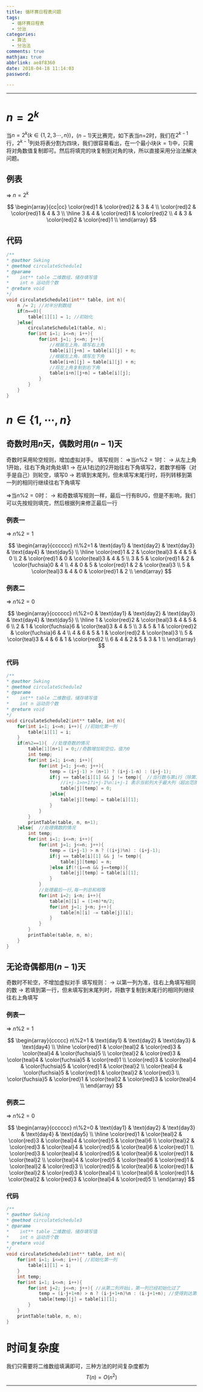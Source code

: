 ```yaml
---
title: 循环赛日程表问题
tags:
  - 循环赛日程表
  - 分治
categories:
  - 算法
  - 分治法
comments: true
mathjax: true
abbrlink: ae8f8360
date: 2018-04-18 11:14:03
password:

---
```


---
$n=2^k$
===

当$n=2^k(k\in\lbrace 1, 2, 3\cdots,n\rbrace)$，$(n-1)$天比赛完，如下表当n=2时，我们在$2^{k-1}$行，$2^{k-1}$列处将表分割为四块，我们很容易看出，在一个最小块$(k=1)$中，只需将对角数值复制即可。然后将填完的块复制到对角的块，所以直接采用分治法解决问题。

例表
---

$\Rightarrow$ $n=2^k$

$$
\begin{array}{cc|cc}
\color{red}1 & \color{red}2 & 3 & 4 \\
\color{red}2 & \color{red}1 & 4 & 3 \\
\hline
3 & 4 & \color{red}1 & \color{red}2 \\
4 & 3 & \color{red}2 & \color{red}1 \\
\end{array}
$$


代码
---

```cpp
/**
* @author Swking
* @method circulateSchedule1
* @parame
*    int** table 二维数组，储存填写值
*    int n 运动员个数
* @return void
*/
void circulateSchedule1(int** table, int n){
    n /= 2; //对半分割数组
    if(n==0){
        table[1][1] = 1; //初始化
    }else{
        circulateSchedule1(table, n);
        for(int i=1; i<=n; i++){
            for(int j=1; j<=n; j++){
                //根据左上角，填写右上角
                table[i][j+n] = table[i][j] + n;
                //根据左上角，填写左下角
                table[i+n][j] = table[i][j] + n;
                //将左上角复制到右下角
                table[i+n][j+n] = table[i][j];
            }
        }
    }
}

```
$n\in\lbrace 1,\cdots,n\rbrace$
===

奇数时用$n$天，偶数时用$(n-1)$天
---

奇数时采用轮空规则，增加虚拟对手。
填写规则：
    $\Rightarrow$当$n\%2=1$时：
   $\rightarrow$ 从左上角1开始，往右下角对角处填1
   $\rightarrow$ 在从1右边的2开始往右下角填写2，若数字相等（对手是自己）则轮空，填写0
   $\rightarrow$ 若填到末尾列，但未填写末尾行时，将列转移到第一列的相同行继续往右下角填写

   $\Rightarrow$当$n\%2=0$时：
   $\rightarrow$ 和奇数填写规则一样，最后一行有BUG，但是不影响，我们可以先按规则填完，然后根据列来修正最后一行

### 例表一

$\Rightarrow$ $n\%2=1$

$$
\begin{array}{cccccc}
n\%2=1 & \text{day1} & \text{day2} & \text{day3} & \text{day4} & \text{day5} \\
\hline
\color{red}1 & 2 & \color{teal}3 & 4 & 5 & 0 \\
2 & \color{red}1 & 0 & \color{teal}3 & 4 & 5 \\
3 & 5 & \color{red}1 & 2 & \color{fuchsia}0 & 4 \\
4 & 0 & 5 & \color{red}1 & 2 & \color{teal}3 \\
5 & \color{teal}3 & 4 & 0 & \color{red}1 & 2 \\
\end{array}
$$




### 例表二

$\Rightarrow$ $n\%2=0$

$$
\begin{array}{cccccc}
n\%2=0 & \text{day1} & \text{day2} & \text{day3} & \text{day4} & \text{day5} \\
\hline
1 & \color{red}2 & \color{teal}3 & 4 & 5 & 6 \\
2 & 1 & \color{fuchsia}6 & \color{teal}3 & 4 & 5 \\
3 & 5 & 1 & \color{red}2 & \color{fuchsia}6 & 4 \\
4 & 6 & 5 & 1 & \color{red}2 & \color{teal}3 \\
5 & \color{teal}3 & 4 & 6 & 1 & \color{red}2 \\
6 & 4 & 2 & 5 & 3 & 1 \\
\end{array}
$$

### 代码


```cpp
/**
* @author Swking
* @method circulateSchedule2
* @parame
*    int** table 二维数组，储存填写值
*    int n 运动员个数
* @return void
*/
void circulateSchedule2(int** table, int n){
    for(int i=1; i<=n; i++){ //初始化第一列
        table[i][1] = i;
    }
    if(n%2==1){  //处理奇数的情况
        table[1][n+1] = 0;//奇数增加轮空位，值为0
        int temp;
        for(int i=1; i<=n; i++){
            for(int j=1; j<=n; j++){
                temp = (i+j-1) > (n+1) ? (i+j-1-n) : (i+j-1);
                if(j == table[i][1] && j != temp){  //当行数与第i行（除第1行）第一个数字相同，则该位置轮空，否则填写第i行的第一个数
                    //i+j-1>n+1?i+j-1%n:i+j-1 表示当前列大于最大列（超出范围）时，返回i+j-1-n列填写数字
                    table[j][temp] = 0;
                }else{
                    table[j][temp] = table[i][1];
                }
            }
        }
        printTable(table, n, n+1);
    }else{  //处理偶数的情况
        int temp;
        for(int i=1; i<=n; i++){
            for(int j=1; j<=n; j++){
                temp = (i+j-1) > n ? ((i+j)%n) : (i+j-1);
                if(j == table[i][1] && j != temp){
                    table[j][temp] = n;
                }else if(!(i==n && j==temp)){
                    table[j][temp] = table[i][1];
                }
            }
            //处理最后一行,每一列总和相等
            for(int i=2; i<n; i++){
                table[n][i] = (1+n)*n/2;
                for(int j=1; j<n; j++){
                    table[n][i] -= table[j][i];
                }
            }
        }
        printTable(table, n, n);
    }
}

```

无论奇偶都用$(n-1)$天
---
奇数时不轮空，不增加虚拟对手
填写规则：
$\rightarrow$ 以第一列为准，往右上角填写相同的数
$\rightarrow$ 若填到第一行，但未填写到末尾列时，将数字复制到末尾行的相同列继续往右上角填写

### 例表一

$\Rightarrow$ $n\%2=1$

$$
\begin{array}{ccccc}
n\%2=1 & \text{day1} & \text{day2} & \text{day3} & \text{day4} \\
\hline
\color{red}1 & \color{teal}2 & \color{red}3 & \color{teal}4 & \color{fuchsia}5 \\
\color{teal}2 & \color{red}3 & \color{teal}4 & \color{fuchsia}5 & \color{red}1 \\
\color{red}3 & \color{teal}4 & \color{fuchsia}5 & \color{red}1 & \color{teal}2 \\
\color{teal}4 & \color{fuchsia}5 & \color{red}1 & \color{teal}2 & \color{red}3 \\
\color{fuchsia}5 & \color{red}1 & \color{teal}2 & \color{red}3 & \color{teal}4 \\
\end{array}
$$

### 例表二

$\Rightarrow$ $n\%2=0$

$$
\begin{array}{cccccc}
n\%2=0 & \text{day1} & \text{day2} & \text{day3} & \text{day4} & \text{day5} \\
\hline
\color{red}1 & \color{teal}2 & \color{red}3 & \color{teal}4 & \color{red}5 & \color{teal}6 \\
\color{teal}2 & \color{red}3 & \color{teal}4 & \color{red}5 & \color{teal}6 & \color{red}1 \\
\color{red}3 & \color{teal}4 & \color{red}5 & \color{teal}6 & \color{red}1 & \color{teal}2 \\
\color{teal}4 & \color{red}5 & \color{teal}6 & \color{red}1 & \color{teal}2 & \color{red}3 \\
\color{red}5 & \color{teal}6 & \color{red}1 & \color{teal}2 & \color{red}3 & \color{teal}4 \\
\color{teal}6 & \color{red}1 & \color{teal}2 & \color{red}3 & \color{teal}4 & \color{red}5 \\
\end{array}
$$

### 代码

```cpp
/**
* @author Swking
* @method circulateSchedule3
* @parame
*    int** table 二维数组，储存填写值
*    int n 运动员个数
* @return void
*/
void circulateSchedule3(int** table, int n){
    for(int i=1; i<=n; i++){ //初始化第一列
        table[i][1] = i;
    }
    int temp;
    for(int i=1; i<=n; i++){
        for(int j=2; j<=n; j++){ //从第二列开始i，第一列已经初始化过了
            temp = (i-j+1+n) > n ? (i-j+1+n)%n : (i-j+1+n); //使得到达第一行后转换到最后一行
            table[temp][j] = table[i][1];
        }
    }
    printTable(table, n, n);
}

```
时间复杂度
===

我们只需要将二维数组填满即可，三种方法的时间复杂度都为
$$T(n) = O(n^2)$$

---



